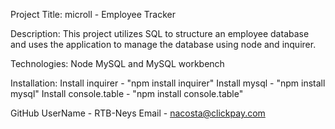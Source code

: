 Project Title: microll - Employee Tracker

Description:
This project utilizes SQL to structure an employee database and uses the application to manage the database using node and inquirer. 

Technologies:
Node
MySQL and MySQL workbench

Installation:
Install inquirer - "npm install inquirer"
Install mysql - "npm install mysql"
Install console.table - "npm install console.table"

GitHub UserName - RTB-Neys
Email - nacosta@clickpay.com

